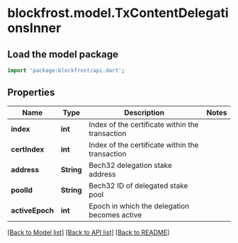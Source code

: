 # blockfrost.model.TxContentDelegationsInner

## Load the model package
```dart
import 'package:blockfrost/api.dart';
```

## Properties
Name | Type | Description | Notes
------------ | ------------- | ------------- | -------------
**index** | **int** | Index of the certificate within the transaction | 
**certIndex** | **int** | Index of the certificate within the transaction | 
**address** | **String** | Bech32 delegation stake address | 
**poolId** | **String** | Bech32 ID of delegated stake pool | 
**activeEpoch** | **int** | Epoch in which the delegation becomes active | 

[[Back to Model list]](../README.md#documentation-for-models) [[Back to API list]](../README.md#documentation-for-api-endpoints) [[Back to README]](../README.md)



